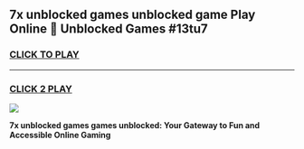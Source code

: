 
## 7x unblocked games unblocked game Play Online 👋 Unblocked Games #13tu7
<h3>
<a href="https://premium.freeplayer.one?title=7x_unblocked_games&ref=21F">CLICK TO PLAY</a></h3>
<hr>

<h3>
<a href="https://premium.freeplayer.one?title=7x_unblocked_games&ref=21F">CLICK 2 PLAY</a>
  
</h3>

<a href="https://premium.freeplayer.one?title=7x_unblocked_games&ref=21F/"><img src="https://clearcache.store/games.png"></a>


**7x unblocked games games unblocked: Your Gateway to Fun and Accessible Online Gaming**
